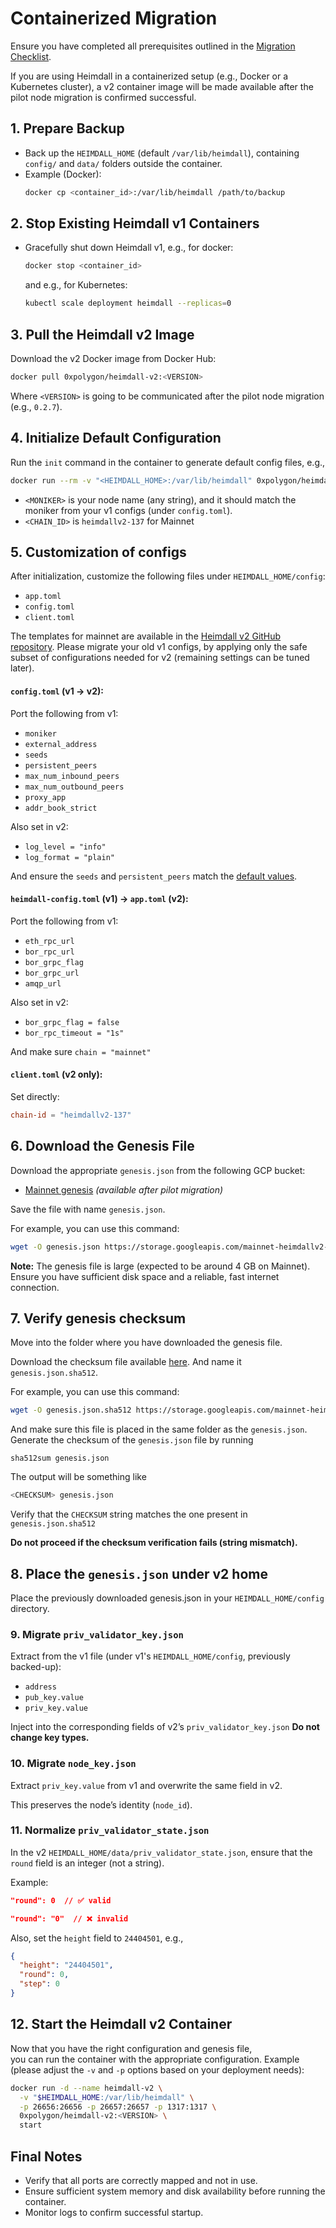 # Containerized Migration

Ensure you have completed all prerequisites
outlined in the [Migration Checklist](../containerized/1-MIGRATION-CHECKLIST.md).

If you are using Heimdall in a containerized setup (e.g., Docker or a Kubernetes cluster),
a v2 container image will be made available after the pilot node migration is confirmed successful.

## 1. Prepare Backup
- Back up the `HEIMDALL_HOME` (default `/var/lib/heimdall`), containing `config/` and `data/` folders outside the container.
- Example (Docker):
  ```bash
  docker cp <container_id>:/var/lib/heimdall /path/to/backup
  ```

## 2. Stop Existing Heimdall v1 Containers
- Gracefully shut down Heimdall v1, e.g., for docker:
  ```bash
  docker stop <container_id>
  ```
  and e.g., for Kubernetes:
  ```bash
  kubectl scale deployment heimdall --replicas=0
  ```

## 3. Pull the Heimdall v2 Image

Download the v2 Docker image from Docker Hub:

```bash
docker pull 0xpolygon/heimdall-v2:<VERSION>
````

Where `<VERSION>` is going to be communicated after the pilot node migration (e.g., `0.2.7`).

## 4. Initialize Default Configuration

Run the `init` command in the container to generate default config files, e.g.,

```bash
docker run --rm -v "<HEIMDALL_HOME>:/var/lib/heimdall" 0xpolygon/heimdall-v2:0.2.7 init <MONIKER> --chain-id <CHAIN_ID>
```

* `<MONIKER>` is your node name (any string), and it should match the moniker from your v1 configs (under `config.toml`).
* `<CHAIN_ID>` is `heimdallv2-137` for Mainnet

## 5. Customization of configs

After initialization, customize the following files under `HEIMDALL_HOME/config`:

* `app.toml`
* `config.toml`
* `client.toml`

The templates for mainnet are available in the [Heimdall v2 GitHub repository](https://github.com/0xPolygon/heimdall-v2/tree/develop/packaging/templates/config/mainnet).
Please migrate your old v1 configs, by applying only the safe subset of configurations needed for v2
(remaining settings can be tuned later).

#### `config.toml` (v1 → v2):

Port the following from v1:

* `moniker`
* `external_address`
* `seeds`
* `persistent_peers`
* `max_num_inbound_peers`
* `max_num_outbound_peers`
* `proxy_app`
* `addr_book_strict`

Also set in v2:

* `log_level = "info"`
* `log_format = "plain"`

And ensure the `seeds` and `persistent_peers` match the [default values](https://github.com/0xPolygon/heimdall-v2/blob/develop/packaging/templates/config/mainnet/config.toml#L216). 

#### `heimdall-config.toml` (v1) → `app.toml` (v2):

Port the following from v1:

* `eth_rpc_url`
* `bor_rpc_url`
* `bor_grpc_flag`
* `bor_grpc_url`
* `amqp_url`

Also set in v2:

* `bor_grpc_flag = false`
* `bor_rpc_timeout = "1s"`

And make sure `chain = "mainnet"`

#### `client.toml` (v2 only):

Set directly:

```toml
chain-id = "heimdallv2-137"
```

## 6. Download the Genesis File

Download the appropriate `genesis.json` from the following GCP bucket:

* [Mainnet genesis](https://storage.googleapis.com/mainnet-heimdallv2-genesis/migrated_dump-genesis.json) *(available after pilot migration)*

Save the file with name `genesis.json`.

For example, you can use this command:
```bash
wget -O genesis.json https://storage.googleapis.com/mainnet-heimdallv2-genesis/migrated_dump-genesis.json
```

**Note:** The genesis file is large (expected to be around 4 GB on Mainnet). 
Ensure you have sufficient disk space and a reliable, fast internet connection.

## 7. Verify genesis checksum

Move into the folder where you have downloaded the genesis file.

Download the checksum file available [here](https://storage.googleapis.com/mainnet-heimdallv2-genesis/migrated_dump-genesis.json.sha512).
And name it `genesis.json.sha512`.  

For example, you can use this command:
```bash
wget -O genesis.json.sha512 https://storage.googleapis.com/mainnet-heimdallv2-genesis/migrated_dump-genesis.json.sha512
```

And make sure this file is placed in the same folder as the `genesis.json`.
Generate the checksum of the `genesis.json` file by running

```
sha512sum genesis.json
```

The output will be something like 
```bash
<CHECKSUM> genesis.json
```

Verify that the `CHECKSUM` string matches the one present in `genesis.json.sha512`

**Do not proceed if the checksum verification fails (string mismatch).**

## 8. Place the `genesis.json` under v2 home

Place the previously downloaded genesis.json in your `HEIMDALL_HOME/config` directory.

### 9. Migrate `priv_validator_key.json`

Extract from the v1 file (under v1's `HEIMDALL_HOME/config`, previously backed-up):

* `address`
* `pub_key.value`
* `priv_key.value`

Inject into the corresponding fields of v2’s `priv_validator_key.json`
**Do not change key types.**

### 10. Migrate `node_key.json`

Extract `priv_key.value` from v1 and overwrite the same field in v2.

This preserves the node’s identity (`node_id`).

### 11. Normalize `priv_validator_state.json`

In the v2 `HEIMDALL_HOME/data/priv_validator_state.json`, ensure that the `round` field is an integer (not a string).

Example:

```json
"round": 0  // ✅ valid
```


```json
"round": "0"  // ❌ invalid
```

Also, set the `height` field to `24404501`, e.g.,

```json
{
  "height": "24404501",
  "round": 0,
  "step": 0
}
```

## 12. Start the Heimdall v2 Container

Now that you have the right configuration and genesis file,  
you can run the container with the appropriate configuration.
Example (please adjust the `-v` and `-p` options based on your deployment needs):

```bash
docker run -d --name heimdall-v2 \
  -v "$HEIMDALL_HOME:/var/lib/heimdall" \
  -p 26656:26656 -p 26657:26657 -p 1317:1317 \
  0xpolygon/heimdall-v2:<VERSION> \
  start
```

## Final Notes

* Verify that all ports are correctly mapped and not in use.
* Ensure sufficient system memory and disk availability before running the container.
* Monitor logs to confirm successful startup.
